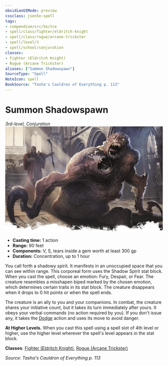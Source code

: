 ```yaml
---
obsidianUIMode: preview
cssclass: json5e-spell
tags:
- compendium/src/5e/tce
- spell/class/fighter/eldritch-knight
- spell/class/rogue/arcane-trickster
- spell/level/3
- spell/school/conjuration
classes:
- Fighter (Eldritch Knight)
- Rogue (Arcane Trickster)
aliases: ["Summon Shadowspawn"]
SourceType: "Spell"
NoteIcon: spell
BookSource: "Tasha's Cauldron of Everything p. 113"
---
```

# Summon Shadowspawn
*3rd-level, Conjuration*  
![](https://raw.githubusercontent.com/5etools-mirror-2/5etools-img/main/spells/TCE/Summon%20Shadowspawn.webp#right)  

- **Casting time:** 1 action
- **Range:** 90 feet
- **Components:** V, S, tears inside a gem worth at least 300 gp
- **Duration:** Concentration, up to 1 hour

You call forth a shadowy spirit. It manifests in an unoccupied space that you can see within range. This corporeal form uses the Shadow Spirit stat block. When you cast the spell, choose an emotion: Fury, Despair, or Fear. The creature resembles a misshapen biped marked by the chosen emotion, which determines certain traits in its stat block. The creature disappears when it drops to 0 hit points or when the spell ends.

The creature is an ally to you and your companions. In combat, the creature shares your initiative count, but it takes its turn immediately after yours. It obeys your verbal commands (no action required by you). If you don't issue any, it takes the [Dodge](/2-Mechanics/CLI/rules/actions.md#Dodge) action and uses its move to avoid danger.

**At Higher Levels.** When you cast this spell using a spell slot of 4th level or higher, use the higher level wherever the spell's level appears in the stat block.

**Classes**: [Fighter (Eldritch Knight)](/2-Mechanics/CLI/classes/fighter-eldritch-knight.md), [Rogue (Arcane Trickster)](/2-Mechanics/CLI/classes/rogue-arcane-trickster.md)

*Source: Tasha's Cauldron of Everything p. 113*